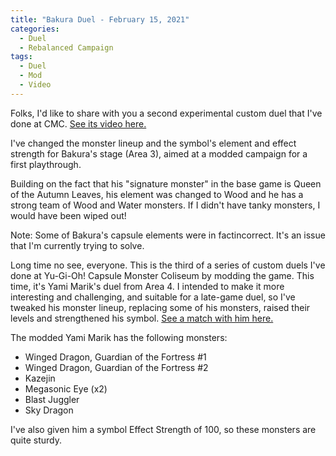 ```yaml
---
title: "Bakura Duel - February 15, 2021"
categories:
  - Duel
  - Rebalanced Campaign
tags:
  - Duel
  - Mod
  - Video
---
```


Folks, I'd like to share with you a second experimental custom duel that I've done at CMC. [See its video here.](https://www.youtube.com/watch?v=UCCri2_LBbk)

I've changed the monster lineup and the symbol's element and effect strength for Bakura's stage (Area 3), aimed at a modded campaign for a first playthrough.

Building on the fact that his "signature monster" in the base game is Queen of the Autumn Leaves, his element was changed to Wood and he has a strong team of Wood and Water monsters. If I didn't have tanky monsters, I would have been wiped out!

Note: Some of Bakura's capsule elements were in factincorrect. It's an issue that I'm currently trying to solve.


Long time no see, everyone.
This is the third of a series of custom duels I've done at Yu-Gi-Oh! Capsule Monster Coliseum by modding the game. This time, it's Yami Marik's duel from Area 4. I intended to make it more interesting and challenging, and suitable for a late-game duel, so I've tweaked his monster lineup, replacing some of his monsters, raised their levels and strengthened his symbol. [See a match with him here.](https://www.youtube.com/watch?v=Pk891u8CcGM)

The modded Yami Marik has the following monsters:

- Winged Dragon, Guardian of the Fortress #1
- Winged Dragon, Guardian of the Fortress #2
- Kazejin
- Megasonic Eye (x2)
- Blast Juggler
- Sky Dragon

I've also given him a symbol Effect Strength of 100, so these monsters are quite sturdy.
